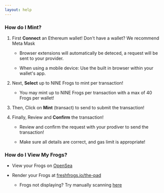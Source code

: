 ```yaml
---
layout: help
---
```


### How do I Mint?

1. First **Connect** an Ethereum wallet! Don't have a wallet? We recommend Meta Mask

    - Browser extensions will automatically be deteced, a request will be sent to your provider.
    
    - When using a mobile device: Use the built in browser within your wallet's app.

2. Next, **Select** up to NINE Frogs to mint per transaction!

    - You may mint up to NINE Frogs per transaction with a max of 40 Frogs per wallet!

3. Then, Click on **Mint** (transact) to send to submit the transaction!

4. Finally, Review and **Confirm** the transaction!

    - Review and confirm the request with your prodiver to send the transaction!

    - Make sure all details are correct, and gas limit is appropriate!

### How do I View My Frogs?

- View your Frogs on [OpenSea]()

- Render your Frogs at [freshfrogs.io/the-pad](https://freshfrogs.io/the-pad)

    - Frogs not displaying? Try manually scanning [here]()